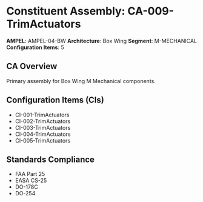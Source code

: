 # Constituent Assembly: CA-009-TrimActuators

**AMPEL**: AMPEL-04-BW
**Architecture**: Box Wing
**Segment**: M-MECHANICAL
**Configuration Items**: 5

## CA Overview
Primary assembly for Box Wing M Mechanical components.

## Configuration Items (CIs)
- CI-001-TrimActuators
- CI-002-TrimActuators
- CI-003-TrimActuators
- CI-004-TrimActuators
- CI-005-TrimActuators

## Standards Compliance
- FAA Part 25
- EASA CS-25
- DO-178C
- DO-254
